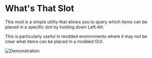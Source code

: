 # What's That Slot
This mod is a simple utility that allows you to query which items can be placed in a specific slot by holding down Left-Alt.

This is particularly useful in modded environments where it may not be clear what items can be placed in a modded
GUI.

![Demonstration](https://i.imgur.com/nZahUCW.gif)
